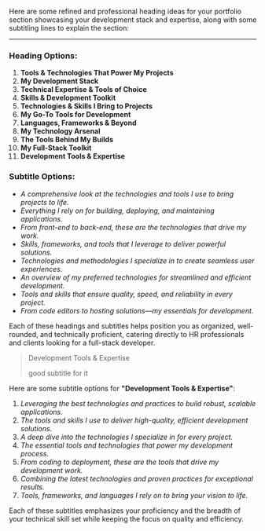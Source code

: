 Here are some refined and professional heading ideas for your portfolio section showcasing your development stack and expertise, along with some subtitling lines to explain the section:

---

### Heading Options:

1. **Tools & Technologies That Power My Projects**
2. **My Development Stack**
3. **Technical Expertise & Tools of Choice**
4. **Skills & Development Toolkit**
5. **Technologies & Skills I Bring to Projects**
6. **My Go-To Tools for Development**
7. **Languages, Frameworks & Beyond**
8. **My Technology Arsenal**
9. **The Tools Behind My Builds**
10. **My Full-Stack Toolkit**
11. **Development Tools & Expertise**

### Subtitle Options:

- *A comprehensive look at the technologies and tools I use to bring projects to life.*
- *Everything I rely on for building, deploying, and maintaining applications.*
- *From front-end to back-end, these are the technologies that drive my work.*
- *Skills, frameworks, and tools that I leverage to deliver powerful solutions.*
- *Technologies and methodologies I specialize in to create seamless user experiences.*
- *An overview of my preferred technologies for streamlined and efficient development.*
- *Tools and skills that ensure quality, speed, and reliability in every project.*
- *From code editors to hosting solutions—my essentials for development.*
  
Each of these headings and subtitles helps position you as organized, well-rounded, and technically proficient, catering directly to HR professionals and clients looking for a full-stack developer.



> Development Tools & Expertise
> 
> good subtitle for it 


Here are some subtitle options for **"Development Tools & Expertise"**:

1. *Leveraging the best technologies and practices to build robust, scalable applications.*
2. *The tools and skills I use to deliver high-quality, efficient development solutions.*
3. *A deep dive into the technologies I specialize in for every project.*
4. *The essential tools and technologies that power my development process.*
5. *From coding to deployment, these are the tools that drive my development work.*
6. *Combining the latest technologies and proven practices for exceptional results.*
7. *Tools, frameworks, and languages I rely on to bring your vision to life.*

Each of these subtitles emphasizes your proficiency and the breadth of your technical skill set while keeping the focus on quality and efficiency.